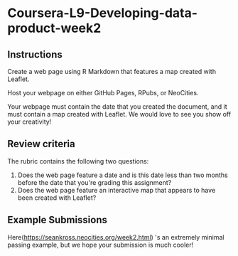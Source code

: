 # Coursera-L9-Developing-data-product-week2

## Instructions

Create a web page using R Markdown that features a map created with Leaflet.

Host your webpage on either GitHub Pages, RPubs, or NeoCities.

Your webpage must contain the date that you created the document, and it must contain a map created with Leaflet. We would love to see you show off your creativity!

## Review criteria

The rubric contains the following two questions:

  1. Does the web page feature a date and is this date less than two months before the date that you're grading this assignment?
  2. Does the web page feature an interactive map that appears to have been created with Leaflet?

## Example Submissions

Here(https://seankross.neocities.org/week2.html) 's an extremely minimal passing example, but we hope your submission is much cooler!
